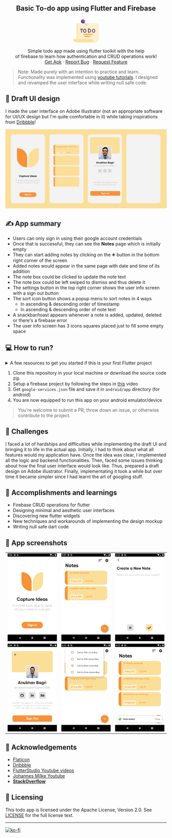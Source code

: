 <h2 align="center">Basic To-do app using Flutter and Firebase</h2>

<p align="center">
  <img src="assets/icon.png" align="center" alt="Logo" width="80" height="80">
 </p>

<p align="center">Simple todo app made using flutter toolkit with the help<br>of firebase to learn how authentication and CRUD operations work!
<br>
    <a href="">Get Apk</a>
    ·
    <a href="https://github.com/anubhavbagri/firebase-rudiments-flutter/issues">Report Bug</a>
    ·
    <a href="https://github.com/anubhavbagri/firebase-rudiments-flutter/issues">Request Feature</a>
</p>

> Note: Made purely with an intention to practice and learn. Functionality was implemented using [youtube tutorials](https://www.youtube.com/playlist?list=PLrk0JvLjdHgyVlZBiOMjCcszK_h8oXJWn). I designed and revamped the user interface while writing null safe code.

## 🎨 Draft UI design

I made the user interface on Adobe illustrator (not an appropriate software for UI/UX design but I'm quite comfortable in it) while taking inspirations from [Dribbble](https://dribbble.com/)!

![image](images/TODOui.jpg)

## ✍ App summary

- Users can only sign in using their google account credentials
- Once that is successful, they can see the **Notes** page which is initially empty
- They can start adding notes by clicking on the ➕ button in the bottom right corner of the screen
- Added notes would appear in the same page with date and time of its addition
- The note box could be clicked to update the note text
- The note box could be left swiped to dismiss and thus delete it
- The settings button in the top right corner shows the user info screen with a sign out button
- The sort icon button shows a popup menu to sort notes in 4 ways
  - In ascending & descending order of timestamp
  - In ascending & descending order of note text
- A snackbar/toast appears whenever a note is added, updated, deleted or there's a firebase error
- The user info screen has 3 icons squares placed just to fill some empty space

## 💻 How to run?

<details>
<summary>A few resources to get you started if this is your first Flutter project</summary>
<br>

- [Lab: Write your first Flutter app](https://flutter.dev/docs/get-started/codelab)
- [Cookbook: Useful Flutter samples](https://flutter.dev/docs/cookbook)

For help getting started with Flutter, view our
[online documentation](https://flutter.dev/docs), which offers tutorials,
samples, guidance on mobile development, and a full API reference.

</details>

1. Clone this repository in your local machine or download the source code zip
2. Setup a firebase project by following the steps in [this](https://www.youtube.com/watch?v=-4zIP4O89ug) video
3. Get `google-services.json` file and save it in `android/app` directory (for android)
4. You are now equipped to run this app on your android emulator/device

> You're welcome to submit a PR, throw down an issue, or otherwise contribute to the project.

## 🚧 Challenges

I faced a lot of hardships and difficulties while implementing the draft UI and bringing it to life in the actual app. Initially, I had to think about what all features would my application have. Once the idea was clear, I implemented all the logic and backend functionalities. Then, faced some issues thinking about how the final user interface would look like. Thus, prepared a draft design on Adobe illustrator. Finally, implementating it took a while but over time it became simpler since I had learnt the art of googling stuff.

## 🚀 Accomplishments and learnings

- Firebase CRUD operations for flutter
- Designing minimal and aesthetic user interfaces
- Discovering new flutter widgets
- New techniques and workarounds of implementing the design mockup
- Writing null safe dart code

## 📱 App screenshots

<table>
<tr>
<td><img src="images/screen1.png" alt="screen1"></td>
<td><img src="images/screen2.png" alt="screen2"></td>
<td><img src="images/screen3.png" alt="screen3"></td>
</tr>
<tr>
<td><img src="images/screen4.png" alt="screen4"></td>
<td><img src="images/screen5.png" alt="screen5"></td>
<td><img src="images/screen6.png" alt="screen6"></td>
</tr>
</table>

## 🙏 Acknowledgements

- [Flaticon](https://www.flaticon.com/)
- [Dribbble](https://dribbble.com/shots/14909153-Capture-your-ideas-Notes-organizer-UI-Map/attachments/6623215?mode=media)
- [FlutterStudio Youtube videos](https://www.youtube.com/playlist?list=PLrk0JvLjdHgyVlZBiOMjCcszK_h8oXJWn)
- [Johannes Milke Youtube](https://www.youtube.com/channel/UC0FD2apauvegCcsvqIBceLA)
- [**StackOverflow**](https://stackoverflow.com/questions/tagged/flutter)

## 📃 Licensing

This todo app is licensed under the Apache License, Version 2.0. See [LICENSE](https://github.com/anubhavbagri/firebase-rudiments-flutter/blob/stable/LICENSE) for the full license text.

---

[![ko-fi](https://ko-fi.com/img/githubbutton_sm.svg)](https://ko-fi.com/C0C05N7QU)